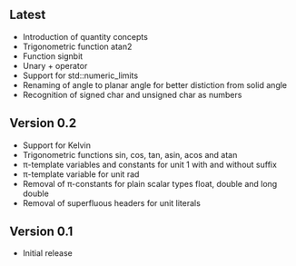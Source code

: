 Latest
----------------------------------------------------------------------------------------------------
- Introduction of quantity concepts
- Trigonometric function atan2
- Function signbit
- Unary + operator
- Support for std::numeric_limits
- Renaming of angle to planar angle for better distiction from solid angle
- Recognition of signed char and unsigned char as numbers

Version 0.2
----------------------------------------------------------------------------------------------------
- Support for Kelvin
- Trigonometric functions sin, cos, tan, asin, acos and atan
- π-template variables and constants for unit 1 with and without suffix
- π-template variable for unit rad
- Removal of π-constants for plain scalar types float, double and long double
- Removal of superfluous headers for unit literals

Version 0.1
----------------------------------------------------------------------------------------------------
- Initial release
